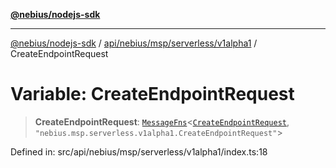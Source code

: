 [**@nebius/nodejs-sdk**](../../../../../../README.md)

***

[@nebius/nodejs-sdk](../../../../../../README.md) / [api/nebius/msp/serverless/v1alpha1](../README.md) / CreateEndpointRequest

# Variable: CreateEndpointRequest

> **CreateEndpointRequest**: [`MessageFns`](../../../../../../runtime/protos/core/interfaces/MessageFns.md)\<[`CreateEndpointRequest`](../interfaces/CreateEndpointRequest.md), `"nebius.msp.serverless.v1alpha1.CreateEndpointRequest"`\>

Defined in: src/api/nebius/msp/serverless/v1alpha1/index.ts:18
